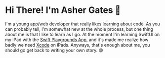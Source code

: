 # Hi There! I'm Asher Gates 👋

I'm a young app/web developer that really likes learning about code.
As you can probably tell, I'm somewhat new at the whole process, but one thing
about me is that I like to learn as I go. At the moment I'm learning
SwiftUI on my iPad with the [Swift Playgrounds App](https://apps.apple.com/us/app/swift-playgrounds/id908519492), and it's made me
realize how badly we need [Xcode](https://apps.apple.com/us/app/xcode/id497799835?mt=12) on iPads. Anyways, that's enough about
me, you should go get back to writing your own story. 😄

<!---
ultraboy5522/ultraboy5522 is a ✨ special ✨ repository because its `README.md` (this file) appears on your GitHub profile.
You can click the Preview link to take a look at your changes.
--->
